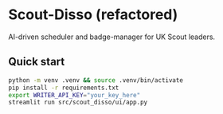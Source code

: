# Scout-Disso (refactored)

AI-driven scheduler and badge-manager for UK Scout leaders.

## Quick start
```bash
python -m venv .venv && source .venv/bin/activate
pip install -r requirements.txt
export WRITER_API_KEY="your_key_here"
streamlit run src/scout_disso/ui/app.py

